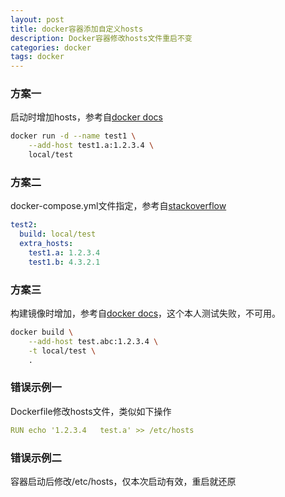 ```yaml
---
layout: post
title: docker容器添加自定义hosts
description: Docker容器修改hosts文件重启不变
categories: docker
tags: docker
---
```


### 方案一

启动时增加hosts，参考自[docker docs](https://docs.docker.com/edge/engine/reference/commandline/run/#description)

```sh
docker run -d --name test1 \
    --add-host test1.a:1.2.3.4 \
    local/test
```

### 方案二

docker-compose.yml文件指定，参考自[stackoverflow](https://stackoverflow.com/questions/29076194/using-add-host-or-extra-hosts-with-docker-compose?utm_medium=organic&utm_source=google_rich_qa&utm_campaign=google_rich_qa)

```yml
test2:
  build: local/test
  extra_hosts:
    test1.a: 1.2.3.4
    test1.b: 4.3.2.1
```

### 方案三

构建镜像时增加，参考自[docker docs](https://docs.docker.com/edge/engine/reference/commandline/build/#add-entries-to-container-hosts-file---add-host)，这个本人测试失败，不可用。

```sh
docker build \
    --add-host test.abc:1.2.3.4 \
    -t local/test \
    .
```

### 错误示例一

Dockerfile修改hosts文件，类似如下操作

```yml
RUN echo '1.2.3.4   test.a' >> /etc/hosts
```

### 错误示例二

容器启动后修改/etc/hosts，仅本次启动有效，重启就还原